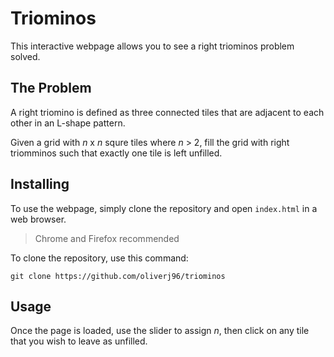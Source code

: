 # Triominos
This interactive webpage allows you to see a right triominos problem solved.

## The Problem
A right triomino is defined as three connected tiles that are adjacent to each other in an L-shape pattern.

Given a grid with _n_ x _n_ squre tiles where _n_ > 2, fill the grid with right triomminos such that exactly one tile is left unfilled.

## Installing
To use the webpage, simply clone the repository and open `index.html` in a web browser.
> Chrome and Firefox recommended

To clone the repository, use this command:
```
git clone https://github.com/oliverj96/triominos
```

## Usage
Once the page is loaded, use the slider to assign _n_, then click on any tile that you wish to leave as unfilled.
